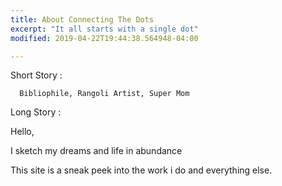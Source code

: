 ```yaml
---
title: About Connecting The Dots
excerpt: "It all starts with a single dot"
modified: 2019-04-22T19:44:38.564948-04:00

---
```

Short Story :

      Bibliophile, Rangoli Artist, Super Mom

Long Story :

Hello,

I sketch my dreams and life in abundance

This site is a sneak peek into the work i do and everything else.
